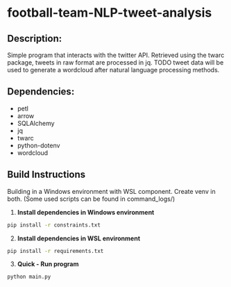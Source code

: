 # football-team-NLP-tweet-analysis

## Description:

Simple program that interacts with the twitter API. Retrieved using the twarc package, tweets in raw format are processed in jq. TODO tweet data will be used to generate a wordcloud after natural language processing methods.

## Dependencies:

- petl
- arrow
- SQLAlchemy
- jq
- twarc
- python-dotenv
- wordcloud

## Build Instructions

Building in a Windows environment with WSL component. Create venv in both. (Some used scripts can be found
in command_logs/)

1. **Install dependencies in Windows environment**
```sh
pip install -r constraints.txt
```

2. **Install dependencies in WSL environment**
```sh
pip install -r requirements.txt
```

3. **Quick - Run program**

```sh
python main.py
```